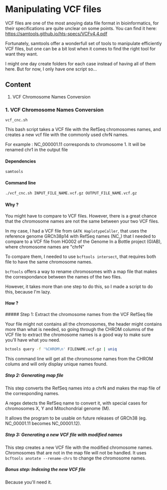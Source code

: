 # Manipulating VCF files

VCF files are one of the most anoying data file format in bioinformatics, for their specifications are quite unclear on some points.
You can find it here: https://samtools.github.io/hts-specs/VCFv4.4.pdf

Fortunately, samtools offer a wonderfull set of tools to manipulate efficiently VCF files, but one can be a bit lost when it comes to find the right tool for want they want.

I might one day create folders for each case instead of having all of them here. But for now, I only have one script so...

## Content

1. VCF Chromosome Names Conversion


### 1. VCF Chromosome Names Conversion

`vcf_cnc.sh` 

This bash script takes a VCF file with the RefSeq chromosomes names, and creates a new vcf file with the commonly used chrN names. 

For example : NC_000001.11 corresponds to chromosome 1. It will be renamed chr1 in the output file

#### Dependencies

`samtools`

#### Command line

```sh
./vcf_cnc.sh INPUT_FILE_NAME.vcf.gz OUTPUT_FILE_NAME.vcf.gz

```
#### Why ?

You might have to compare to VCF files.
However, there is a great chance that the chromosome names are not the same between your two VCF files.

In my case, I had a VCF file from `GATK HaplotypeCaller`, that uses the reference genome GRCh38p14 with RefSeq names (NC_) that I needed to compare to a VCF file from HG002 of the Genome In a Bottle project (GIAB), where chromosome names are "chrN"

To compare them, I needed to use `bcftools intersect`, that requires both file to have the same chromosome names.

`bcftools` offers a way to rename chromosomes with a map file that makes the correspondance between the names of the two files.

However, it takes more than one step to do this, so I made a script to do this, because I'm lazy.

#### How ?

##### Step 1: Extract the chromosome names from the VCF RefSeq file

Your file might not contains all the chromosomes, the header might contains more than what is needed, so going through the CHROM columns of the VCF file to extract the chromosome names is a good way to make sure you'll have what you need.

```sh
bctools query -f '%CHROM\n' FILENAME.vcf.gz | uniq 
```

This command line will get all the chromosome names from the CHROM colums and will only display unique names found.

##### Step 2: Generating map file

This step converts the RefSeq names into a chrN and makes the map file of the corresponding names.

A regex detects the RefSeq name to convert it, with special cases for chromosomes X, Y and Mitochondrial genome (M).

It allows the program to be usable on future releases of GRCh38 (eg. NC_00001.11 becomes NC_00001.12).

##### Step 3: Generating a new VCF file with modified names

This step creates a new VCF file with the modified chromosome names. Chromosomes that are not in the map file will not be handled.
It uses `bcftools anotate --rename-chrs` to change the chromosome names.

##### Bonus step: Indexing the new VCF file

Because you'll need it.